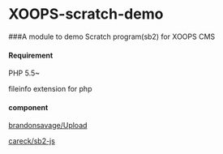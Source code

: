 # XOOPS-scratch-demo
###A module to demo Scratch program(sb2) for XOOPS CMS

#### Requirement

PHP 5.5~

fileinfo extension for php

#### component

[brandonsavage/Upload](https://github.com/brandonsavage/Upload)

[careck/sb2-js](https://github.com/careck/sb2-js)
